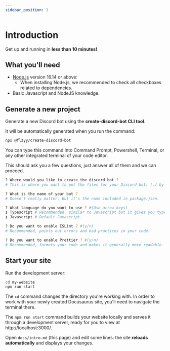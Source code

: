 ```yaml
---
sidebar_position: 1
---
```


# Introduction

Get up and running in **less than 10 minutes!**

## What you'll need

- [Node.js](https://nodejs.org/en/download/) version 16.14 or above:
  - When installing Node.js, we recommended to check all checkboxes related to dependencies.
- Basic Javascript and NodeJS knowledge.

## Generate a new project

Generate a new Discord bot using the **create-discord-bot CLI tool**.

It will be automatically generated when you run the command:

```bash
npx @flzyy/create-discord-bot
```

You can type this command into Command Prompt, Powershell, Terminal, or any other integrated terminal of your code editor.

This should ask you a few questions, just answer all of them and we can proceed.

```bash
? Where would you like to create the discord bot ? 
# This is where you want to put the files for your Discord bot. (./ by default)

? What is the name of your bot ?
# Doesn't really matter, but it's the name included in package.json.

? What language do you want to use ? #(Use arrow keys)
❯ Typescript # Recommended, similar to Javascript but it gives you type safety and intellisense.
❯ Javascript # Default Javascript.

? Do you want to enable ESLint ? #(y/n)
# Recommended, points out errors and bad practices in your code. 

? Do you want to enable Prettier ? #(y/n)
# Recommended, formats your code and makes it generally more readable.
```

## Start your site

Run the development server:

```bash
cd my-website
npm run start
```

The `cd` command changes the directory you're working with. In order to work with your newly created Docusaurus site, you'll need to navigate the terminal there.

The `npm run start` command builds your website locally and serves it through a development server, ready for you to view at http://localhost:3000/.

Open `docs/intro.md` (this page) and edit some lines: the site **reloads automatically** and displays your changes.

